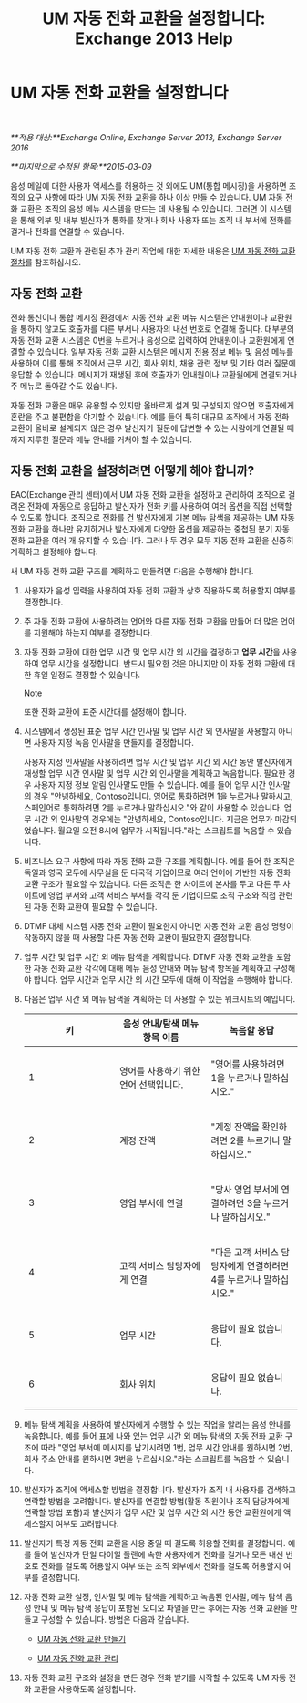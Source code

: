 ﻿---
title: 'UM 자동 전화 교환을 설정합니다: Exchange 2013 Help'
TOCTitle: UM 자동 전화 교환을 설정합니다
ms:assetid: 0a3492f8-8aba-4904-96fd-6e023175012a
ms:mtpsurl: https://technet.microsoft.com/ko-kr/library/JJ673508(v=EXCHG.150)
ms:contentKeyID: 50482444
ms.date: 05/22/2018
mtps_version: v=EXCHG.150
ms.translationtype: MT
---

# UM 자동 전화 교환을 설정합니다

 

_**적용 대상:**Exchange Online, Exchange Server 2013, Exchange Server 2016_

_**마지막으로 수정된 항목:**2015-03-09_

음성 메일에 대한 사용자 액세스를 허용하는 것 외에도 UM(통합 메시징)을 사용하면 조직의 요구 사항에 따라 UM 자동 전화 교환을 하나 이상 만들 수 있습니다. UM 자동 전화 교환은 조직의 음성 메뉴 시스템을 만드는 데 사용될 수 있습니다. 그러면 이 시스템을 통해 외부 및 내부 발신자가 통화를 찾거나 회사 사용자 또는 조직 내 부서에 전화를 걸거나 전화를 연결할 수 있습니다.

UM 자동 전화 교환과 관련된 추가 관리 작업에 대한 자세한 내용은 [UM 자동 전화 교환 절차](um-auto-attendant-procedures-exchange-2013-help.md)를 참조하십시오.

## 자동 전화 교환

전화 통신이나 통합 메시징 환경에서 자동 전화 교환 메뉴 시스템은 안내원이나 교환원을 통하지 않고도 호출자를 다른 부서나 사용자의 내선 번호로 연결해 줍니다. 대부분의 자동 전화 교환 시스템은 0번을 누르거나 음성으로 입력하여 안내원이나 교환원에게 연결할 수 있습니다. 일부 자동 전화 교환 시스템은 메시지 전용 정보 메뉴 및 음성 메뉴를 사용하며 이를 통해 조직에서 근무 시간, 회사 위치, 채용 관련 정보 및 기타 여러 질문에 응답할 수 있습니다. 메시지가 재생된 후에 호출자가 안내원이나 교환원에게 연결되거나 주 메뉴로 돌아갈 수도 있습니다.

자동 전화 교환은 매우 유용할 수 있지만 올바르게 설계 및 구성되지 않으면 호출자에게 혼란을 주고 불편함을 야기할 수 있습니다. 예를 들어 특히 대규모 조직에서 자동 전화 교환이 올바로 설계되지 않은 경우 발신자가 질문에 답변할 수 있는 사람에게 연결될 때까지 지루한 질문과 메뉴 안내를 거쳐야 할 수 있습니다.

## 자동 전화 교환을 설정하려면 어떻게 해야 합니까?

EAC(Exchange 관리 센터)에서 UM 자동 전화 교환을 설정하고 관리하여 조직으로 걸려온 전화에 자동으로 응답하고 발신자가 전화 키를 사용하여 여러 옵션을 직접 선택할 수 있도록 합니다. 조직으로 전화를 건 발신자에게 기본 메뉴 탐색을 제공하는 UM 자동 전화 교환을 하나만 유지하거나 발신자에게 다양한 옵션을 제공하는 중첩된 분기 자동 전화 교환을 여러 개 유지할 수 있습니다. 그러나 두 경우 모두 자동 전화 교환을 신중히 계획하고 설정해야 합니다.

새 UM 자동 전화 교환 구조를 계획하고 만들려면 다음을 수행해야 합니다.

1.  사용자가 음성 입력을 사용하여 자동 전화 교환과 상호 작용하도록 허용할지 여부를 결정합니다.

2.  주 자동 전화 교환에 사용하려는 언어와 다른 자동 전화 교환을 만들어 더 많은 언어를 지원해야 하는지 여부를 결정합니다.

3.  자동 전화 교환에 대한 업무 시간 및 업무 시간 외 시간을 결정하고 **업무 시간**을 사용하여 업무 시간을 설정합니다. 반드시 필요한 것은 아니지만 이 자동 전화 교환에 대한 휴일 일정도 결정할 수 있습니다.
    

    > [!NOTE]
    > 또한 전화 교환에 표준 시간대를 설정해야 합니다.



4.  시스템에서 생성된 표준 업무 시간 인사말 및 업무 시간 외 인사말을 사용할지 아니면 사용자 지정 녹음 인사말을 만들지를 결정합니다.
    
    사용자 지정 인사말을 사용하려면 업무 시간 및 업무 시간 외 시간 동안 발신자에게 재생할 업무 시간 인사말 및 업무 시간 외 인사말을 계획하고 녹음합니다. 필요한 경우 사용자 지정 정보 알림 인사말도 만들 수 있습니다. 예를 들어 업무 시간 인사말의 경우 "안녕하세요, Contoso입니다. 영어로 통화하려면 1을 누르거나 말하시고, 스페인어로 통화하려면 2를 누르거나 말하십시오."와 같이 사용할 수 있습니다. 업무 시간 외 인사말의 경우에는 "안녕하세요, Contoso입니다. 지금은 업무가 마감되었습니다. 월요일 오전 8시에 업무가 시작됩니다."라는 스크립트를 녹음할 수 있습니다.

5.  비즈니스 요구 사항에 따라 자동 전화 교환 구조를 계획합니다. 예를 들어 한 조직은 독일과 영국 모두에 사무실을 둔 다국적 기업이므로 여러 언어에 기반한 자동 전화 교환 구조가 필요할 수 있습니다. 다른 조직은 한 사이트에 본사를 두고 다른 두 사이트에 영업 부서와 고객 서비스 부서를 각각 둔 기업이므로 조직 구조와 직접 관련된 자동 전화 교환이 필요할 수 있습니다.

6.  DTMF 대체 시스템 자동 전화 교환이 필요한지 아니면 자동 전화 교환 음성 명령이 작동하지 않을 때 사용할 다른 자동 전화 교환이 필요한지 결정합니다.

7.  업무 시간 및 업무 시간 외 메뉴 탐색을 계획합니다. DTMF 자동 전화 교환을 포함한 자동 전화 교환 각각에 대해 메뉴 음성 안내와 메뉴 탐색 항목을 계획하고 구성해야 합니다. 업무 시간과 업무 시간 외 시간 모두에 대해 이 작업을 수행해야 합니다.

8.  다음은 업무 시간 외 메뉴 탐색을 계획하는 데 사용할 수 있는 워크시트의 예입니다.
    
    
    <table>
    <colgroup>
    <col style="width: 33%" />
    <col style="width: 33%" />
    <col style="width: 33%" />
    </colgroup>
    <thead>
    <tr class="header">
    <th><strong>키</strong></th>
    <th><strong>음성 안내/탐색 메뉴 항목 이름</strong></th>
    <th><strong>녹음할 응답</strong></th>
    </tr>
    </thead>
    <tbody>
    <tr class="odd">
    <td><p>1</p></td>
    <td><p>영어를 사용하기 위한 언어 선택입니다.</p></td>
    <td><p>&quot;영어를 사용하려면 1을 누르거나 말하십시오.&quot;</p></td>
    </tr>
    <tr class="even">
    <td><p>2</p></td>
    <td><p>계정 잔액</p></td>
    <td><p>&quot;계정 잔액을 확인하려면 2를 누르거나 말하십시오.&quot;</p></td>
    </tr>
    <tr class="odd">
    <td><p>3</p></td>
    <td><p>영업 부서에 연결</p></td>
    <td><p>&quot;당사 영업 부서에 연결하려면 3을 누르거나 말하십시오.&quot;</p></td>
    </tr>
    <tr class="even">
    <td><p>4</p></td>
    <td><p>고객 서비스 담당자에게 연결</p></td>
    <td><p>&quot;다음 고객 서비스 담당자에게 연결하려면 4를 누르거나 말하십시오.&quot;</p></td>
    </tr>
    <tr class="odd">
    <td><p>5</p></td>
    <td><p>업무 시간</p></td>
    <td><p>응답이 필요 없습니다.</p></td>
    </tr>
    <tr class="even">
    <td><p>6</p></td>
    <td><p>회사 위치</p></td>
    <td><p>응답이 필요 없습니다.</p></td>
    </tr>
    </tbody>
    </table>


9.  메뉴 탐색 계획을 사용하여 발신자에게 수행할 수 있는 작업을 알리는 음성 안내를 녹음합니다. 예를 들어 표에 나와 있는 업무 시간 외 메뉴 탐색의 자동 전화 교환 구조에 따라 "영업 부서에 메시지를 남기시려면 1번, 업무 시간 안내를 원하시면 2번, 회사 주소 안내를 원하시면 3번을 누르십시오."라는 스크립트를 녹음할 수 있습니다.

10. 발신자가 조직에 액세스할 방법을 결정합니다. 발신자가 조직 내 사용자를 검색하고 연락할 방법을 고려합니다. 발신자를 연결할 방법(활동 직원이나 조직 담당자에게 연락할 방법 포함)과 발신자가 업무 시간 및 업무 시간 외 시간 동안 교환원에게 액세스할지 여부도 고려합니다.

11. 발신자가 특정 자동 전화 교환을 사용 중일 때 걸도록 허용할 전화를 결정합니다. 예를 들어 발신자가 단일 다이얼 플랜에 속한 사용자에게 전화를 걸거나 모든 내선 번호로 전화를 걸도록 허용할지 여부 또는 조직 외부에서 전화를 걸도록 허용할지 여부를 결정합니다.

12. 자동 전화 교환 설정, 인사말 및 메뉴 탐색을 계획하고 녹음된 인사말, 메뉴 탐색 음성 안내 및 메뉴 탐색 응답이 포함된 오디오 파일을 만든 후에는 자동 전화 교환을 만들고 구성할 수 있습니다. 방법은 다음과 같습니다.
    
      - [UM 자동 전화 교환 만들기](create-a-um-auto-attendant-exchange-2013-help.md)
    
      - [UM 자동 전화 교환 관리](manage-a-um-auto-attendant-exchange-2013-help.md)

13. 자동 전화 교환 구조와 설정을 만든 경우 전화 받기를 시작할 수 있도록 UM 자동 전화 교환을 사용하도록 설정합니다.

